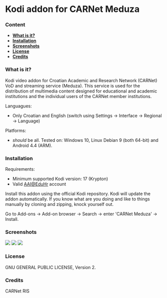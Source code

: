 # Kodi addon for CARNet Meduza
### Content
* [**What is it?**](#what-is-it)
* [**Installation**](#installation)
* [**Screenshots**](#screenshots)
* [**License**](#license)
* [**Credits**](#credits)

### What is it?
Kodi video addon for Croatian Academic and Research Network (CARNet) VoD and streaming service (Meduza). This service is used for the distribution of multimedia content designed for educational and academic institutions and the individual users of the CARNet member institutions.

Languagues:
- Only Croatian and English (switch using Settings -> Interface -> Regional -> Language)

Platforms:
- *should* be all. Tested on: Windows 10, Linux Debian 9 (both 64-bit) and Android 4.4 (ARM). 

### Installation 
Requirements: 
- Minimum supported Kodi version: 17 (Krypton)
- Valid [AAI@EduHr](http://www.aaiedu.hr/en) account

Install this addon using the official Kodi repository. Kodi will update the addon automatically. If you know what are you doing and like to things manually by cloning and zipping, knock yourself out. 

Go to Add-ons -> Add-on browser -> Search -> enter 'CARNet Meduza' -> Install.

### Screenshots
![](https://github.com/scavara/plugin.video.carnet-meduza/blob/master/resources/screenshots/screenshot-01.jpg)
![](https://github.com/scavara/plugin.video.carnet-meduza/blob/master/resources/screenshots/screenshot-02.jpg)
![](https://github.com/scavara/plugin.video.carnet-meduza/blob/master/resources/screenshots/screenshot-03.jpg)

### License
GNU GENERAL PUBLIC LICENSE, Version 2.

### Credits
CARNet RIS
